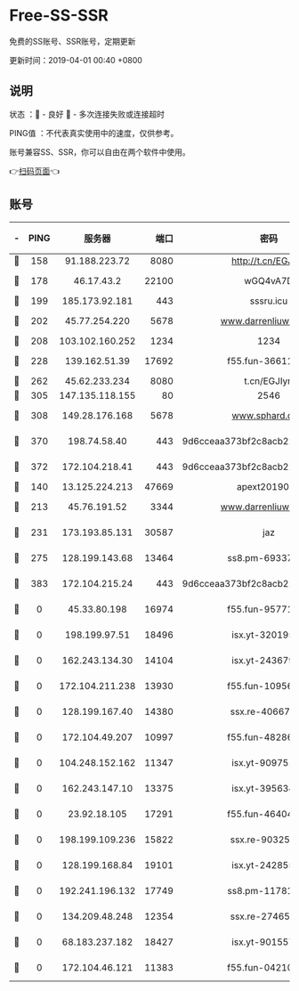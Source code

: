 # Free-SS-SSR

免费的SS账号、SSR账号，定期更新

更新时间：2019-04-01 00:40 +0800

## 说明

状态     ：🙂 - 良好 🙁 - 多次连接失败或连接超时

PING值   ：不代表真实使用中的速度，仅供参考。

账号兼容SS、SSR，你可以自由在两个软件中使用。

👉[扫码页面](https://liesauer.github.io/Free-SS-SSR/)👈

## 账号

|-|PING|服务器|端口|密码|加密方式|区域|
|:----:|:----:|:-----:|-----:|:----:|:----:|:----:|
|🙂|158|91.188.223.72|8080|http://t.cn/EGJIyrl|rc4-md5|RU|
|🙂|178|46.17.43.2|22100|wGQ4vA7D|aes-256-gcm|RU|
|🙂|199|185.173.92.181|443|sssru.icu|rc4-md5|RU|
|🙂|202|45.77.254.220|5678|www.darrenliuwei.com|aes-256-cfb|SG|
|🙂|208|103.102.160.252|1234|1234|rc4-md5|JP|
|🙂|228|139.162.51.39|17692|f55.fun-36611767|aes-256-cfb|SG|
|🙂|262|45.62.233.234|8080|t.cn/EGJIyrl|rc4-md5|CA|
|🙂|305|147.135.118.155|80|2546|chacha20|US|
|🙂|308|149.28.176.168|5678|www.sphard.com|aes-256-cfb|AU|
|🙂|370|198.74.58.40|443|9d6cceaa373bf2c8acb22e60b6a58be6|aes-256-cfb|US|
|🙂|372|172.104.218.41|443|9d6cceaa373bf2c8acb22e60b6a58be6|aes-256-cfb|US|
|🙂|140|13.125.224.213|47669|apext2019001|chacha20|KR|
|🙂|213|45.76.191.52|3344|www.darrenliuwei.com|aes-256-cfb|JP|
|🙂|231|173.193.85.131|30587|jaz|aes-256-cfb|US|
|🙂|275|128.199.143.68|13464|ss8.pm-69337563|aes-256-cfb|SG|
|🙂|383|172.104.215.24|443|9d6cceaa373bf2c8acb22e60b6a58be6|aes-256-cfb|US|
|🙁|0|45.33.80.198|16974|f55.fun-95771159|aes-256-cfb|US|
|🙁|0|198.199.97.51|18496|isx.yt-32019519|aes-256-cfb|US|
|🙁|0|162.243.134.30|14104|isx.yt-24367948|aes-256-cfb|US|
|🙁|0|172.104.211.238|13930|f55.fun-10956587|aes-256-cfb|US|
|🙁|0|128.199.167.40|14380|ssx.re-40667368|aes-256-cfb|SG|
|🙁|0|172.104.49.207|10997|f55.fun-48286538|aes-256-cfb|SG|
|🙁|0|104.248.152.162|11347|isx.yt-90975139|aes-256-cfb|SG|
|🙁|0|162.243.147.10|13375|isx.yt-39563486|aes-256-cfb|US|
|🙁|0|23.92.18.105|17291|f55.fun-46404698|aes-256-cfb|US|
|🙁|0|198.199.109.236|15822|ssx.re-90325864|aes-256-cfb|US|
|🙁|0|128.199.168.84|19101|isx.yt-24285595|aes-256-cfb|SG|
|🙁|0|192.241.196.132|17749|ss8.pm-11781750|aes-256-cfb|US|
|🙁|0|134.209.48.248|12354|ssx.re-27465668|aes-256-cfb|US|
|🙁|0|68.183.237.182|18427|isx.yt-90155746|aes-256-cfb|SG|
|🙁|0|172.104.46.121|11383|f55.fun-04210255|aes-256-cfb|SG|

